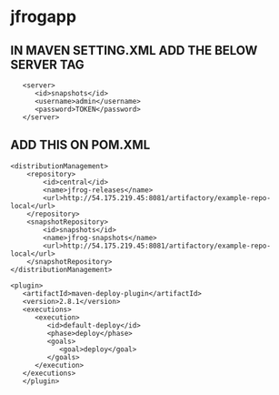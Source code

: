 # jfrogapp

IN MAVEN SETTING.XML ADD THE BELOW SERVER TAG
---------------------------------------------
```
   <server>
      <id>snapshots</id>
      <username>admin</username>
      <password>TOKEN</password>
   </server>
```

ADD THIS ON POM.XML
-------------------
```
<distributionManagement>
    <repository>
        <id>central</id>
        <name>jfrog-releases</name>
        <url>http://54.175.219.45:8081/artifactory/example-repo-local</url>
    </repository>
    <snapshotRepository>
        <id>snapshots</id>
        <name>jfrog-snapshots</name>
        <url>http://54.175.219.45:8081/artifactory/example-repo-local</url>
    </snapshotRepository>
</distributionManagement>
```
```
<plugin>
   <artifactId>maven-deploy-plugin</artifactId>
   <version>2.8.1</version>
   <executions>
      <execution>
         <id>default-deploy</id>
         <phase>deploy</phase>
         <goals>
            <goal>deploy</goal>
         </goals>
      </execution>
   </executions>
   </plugin>
   ```
